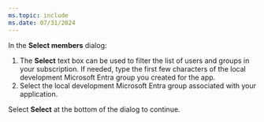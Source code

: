 ```yaml
---
ms.topic: include
ms.date: 07/31/2024
---
```

In the **Select members** dialog:

1. The **Select** text box can be used to filter the list of users and groups in your subscription. If needed, type the first few characters of the local development Microsoft Entra group you created for the app.
1. Select the local development Microsoft Entra group associated with your application.

Select **Select** at the bottom of the dialog to continue.
